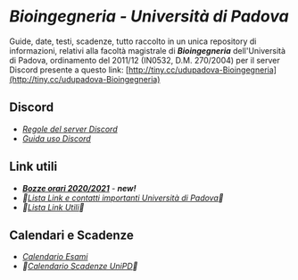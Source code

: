 # ***Bioingegneria** - Università di Padova*

Guide, date, testi, scadenze, tutto raccolto in un unica repository di informazioni, relativi alla facoltà magistrale di ***Bioingegneria*** dell'Università di Padova, ordinamento del 2011/12 (IN0532, D.M. 270/2004) per il server Discord presente a questo link: [http://tiny.cc/udupadova-Bioingegneria](http://tiny.cc/udupadova-Bioingegneria)

## Discord

<!-- -- ***🚧[Guida all'utilizzo di Discord su mobile]🚧(http://tiny.cc/guidaDiscord)***-->

- *[Regole del server Discord](/Dati/Altro/regole.md)*
- *[Guida uso Discord](http://tiny.cc/guidaDiscord)*
## Link utili

- *[**Bozze orari 2020/2021**](Dati/Calendari/README.md)* - ***new!***
- *🚧[Lista Link e contatti importanti Università di Padova](Dati/Guide/Link%20e%20Contatti%20UniPD.md)🚧*
- *🚧[Lista Link Utili](/Dati/Guide/Link%20utili.md)🚧*

## Calendari e Scadenze

- *[Calendario Esami](http://agendastudentiunipd.easystaff.it/index.php?view=easytest&_lang=it)*
- *🚧[Calendario Scadenze UniPD](/Dati/Calendari/Scadenze%20UniPD.md)🚧*

